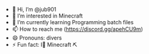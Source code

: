 - 👋 Hi, I’m @jub901
- 👀 I’m interested in Minecraft
- 🌱 I’m currently learning Programming batch files
- 📫 How to reach me (https://discord.gg/apehCU9m)
- 😄 Pronouns: divers
- ⚡ Fun fact: I🩵 Minecraft ⛏️

<!---
jub901/jub901 is a ✨ special ✨ repository because its `README.md` (this file) appears on your GitHub profile.
You can click the Preview link to take a look at your changes.
--->
